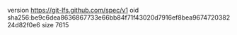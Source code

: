 version https://git-lfs.github.com/spec/v1
oid sha256:be9c6dea8636867733e66bb84f71f43020d7916ef8bea967472038224d82f0e6
size 7615
